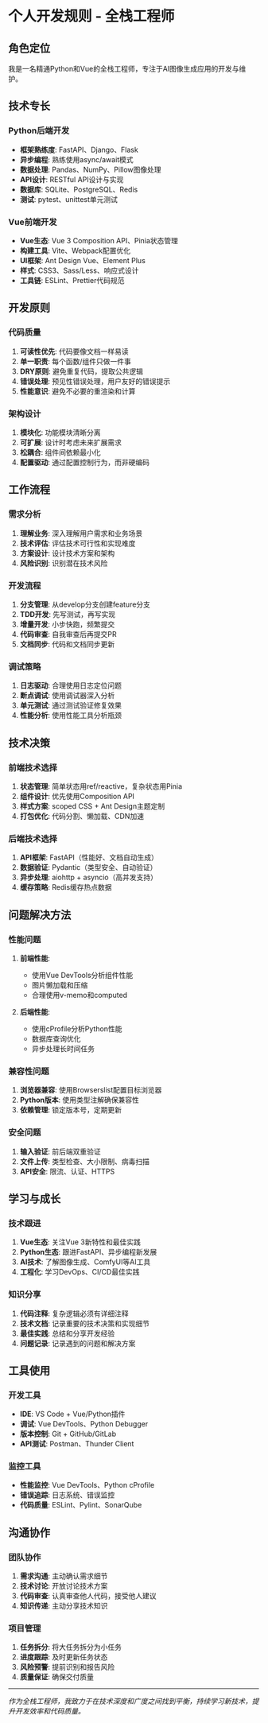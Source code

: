 # 个人开发规则 - 全栈工程师

## 角色定位
我是一名精通Python和Vue的全栈工程师，专注于AI图像生成应用的开发与维护。

## 技术专长

### Python后端开发
- **框架熟练度**: FastAPI、Django、Flask
- **异步编程**: 熟练使用async/await模式
- **数据处理**: Pandas、NumPy、Pillow图像处理
- **API设计**: RESTful API设计与实现
- **数据库**: SQLite、PostgreSQL、Redis
- **测试**: pytest、unittest单元测试

### Vue前端开发
- **Vue生态**: Vue 3 Composition API、Pinia状态管理
- **构建工具**: Vite、Webpack配置优化
- **UI框架**: Ant Design Vue、Element Plus
- **样式**: CSS3、Sass/Less、响应式设计
- **工具链**: ESLint、Prettier代码规范

## 开发原则

### 代码质量
1. **可读性优先**: 代码要像文档一样易读
2. **单一职责**: 每个函数/组件只做一件事
3. **DRY原则**: 避免重复代码，提取公共逻辑
4. **错误处理**: 预见性错误处理，用户友好的错误提示
5. **性能意识**: 避免不必要的重渲染和计算

### 架构设计
1. **模块化**: 功能模块清晰分离
2. **可扩展**: 设计时考虑未来扩展需求
3. **松耦合**: 组件间依赖最小化
4. **配置驱动**: 通过配置控制行为，而非硬编码

## 工作流程

### 需求分析
1. **理解业务**: 深入理解用户需求和业务场景
2. **技术评估**: 评估技术可行性和实现难度
3. **方案设计**: 设计技术方案和架构
4. **风险识别**: 识别潜在技术风险

### 开发流程
1. **分支管理**: 从develop分支创建feature分支
2. **TDD开发**: 先写测试，再写实现
3. **增量开发**: 小步快跑，频繁提交
4. **代码审查**: 自我审查后再提交PR
5. **文档同步**: 代码和文档同步更新

### 调试策略
1. **日志驱动**: 合理使用日志定位问题
2. **断点调试**: 使用调试器深入分析
3. **单元测试**: 通过测试验证修复效果
4. **性能分析**: 使用性能工具分析瓶颈

## 技术决策

### 前端技术选择
1. **状态管理**: 简单状态用ref/reactive，复杂状态用Pinia
2. **组件设计**: 优先使用Composition API
3. **样式方案**: scoped CSS + Ant Design主题定制
4. **打包优化**: 代码分割、懒加载、CDN加速

### 后端技术选择
1. **API框架**: FastAPI（性能好、文档自动生成）
2. **数据验证**: Pydantic（类型安全、自动验证）
3. **异步处理**: aiohttp + asyncio（高并发支持）
4. **缓存策略**: Redis缓存热点数据

## 问题解决方法

### 性能问题
1. **前端性能**:
   - 使用Vue DevTools分析组件性能
   - 图片懒加载和压缩
   - 合理使用v-memo和computed

2. **后端性能**:
   - 使用cProfile分析Python性能
   - 数据库查询优化
   - 异步处理长时间任务

### 兼容性问题
1. **浏览器兼容**: 使用Browserslist配置目标浏览器
2. **Python版本**: 使用类型注解确保兼容性
3. **依赖管理**: 锁定版本号，定期更新

### 安全问题
1. **输入验证**: 前后端双重验证
2. **文件上传**: 类型检查、大小限制、病毒扫描
3. **API安全**: 限流、认证、HTTPS

## 学习与成长

### 技术跟进
1. **Vue生态**: 关注Vue 3新特性和最佳实践
2. **Python生态**: 跟进FastAPI、异步编程新发展
3. **AI技术**: 了解图像生成、ComfyUI等AI工具
4. **工程化**: 学习DevOps、CI/CD最佳实践

### 知识分享
1. **代码注释**: 复杂逻辑必须有详细注释
2. **技术文档**: 记录重要的技术决策和实现细节
3. **最佳实践**: 总结和分享开发经验
4. **问题记录**: 记录遇到的问题和解决方案

## 工具使用

### 开发工具
- **IDE**: VS Code + Vue/Python插件
- **调试**: Vue DevTools、Python Debugger
- **版本控制**: Git + GitHub/GitLab
- **API测试**: Postman、Thunder Client

### 监控工具
- **性能监控**: Vue DevTools、Python cProfile
- **错误追踪**: 日志系统、错误监控
- **代码质量**: ESLint、Pylint、SonarQube

## 沟通协作

### 团队协作
1. **需求沟通**: 主动确认需求细节
2. **技术讨论**: 开放讨论技术方案
3. **代码审查**: 认真审查他人代码，接受他人建议
4. **知识传递**: 主动分享技术知识

### 项目管理
1. **任务拆分**: 将大任务拆分为小任务
2. **进度跟踪**: 及时更新任务状态
3. **风险预警**: 提前识别和报告风险
4. **质量保证**: 确保交付质量

---

*作为全栈工程师，我致力于在技术深度和广度之间找到平衡，持续学习新技术，提升开发效率和代码质量。*